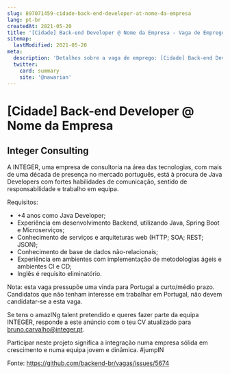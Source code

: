 ```yaml
---
slug: 897071459-cidade-back-end-developer-at-nome-da-empresa
lang: pt-br
createdAt: 2021-05-20
title: '[Cidade] Back-end Developer @ Nome da Empresa - Vaga de Emprego'
sitemap:
  lastModified: 2021-05-20
meta:
  description: 'Detalhes sobre a vaga de emprego: [Cidade] Back-end Developer @ Nome da Empresa'
  twitter:
    card: summary
    site: '@nawarian'
---
```


# [Cidade] Back-end Developer @ Nome da Empresa

## Integer Consulting
A INTEGER, uma empresa de consultoria na área das tecnologias, com mais de uma década de presença no mercado português, está à procura de Java Developers com fortes habilidades de comunicação, sentido de responsabilidade e trabalho em equipa.

Requisitos:
- +4 anos como Java Developer;
- Experiência em desenvolvimento Backend, utilizando Java, Spring Boot e Microserviços;
- Conhecimento de serviços e arquiteturas web (HTTP; SOA; REST; JSON);
- Conhecimento de base de dados não-relacionais;
- Experiência em ambientes com implementação de metodologias ágeis e ambientes CI e CD;
- Inglês é requisito eliminatório.

Nota: esta vaga pressupõe uma vinda para Portugal a curto/médio prazo. Candidatos que não tenham interesse em trabalhar em Portugal, não devem candidatar-se a esta vaga.

Se tens o amazINg talent pretendido e queres fazer parte da equipa INTEGER, responde a este anúncio com o teu CV atualizado para bruno.carvalho@integer.pt.

Participar neste projeto significa a integração numa empresa sólida em crescimento e numa equipa jovem e dinâmica. #jumpIN

Fonte: https://github.com/backend-br/vagas/issues/5674